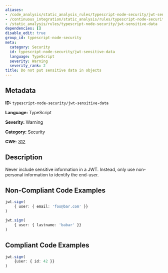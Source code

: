 ```yaml
---
aliases:
- /code_analysis/static_analysis_rules/typescript-node-security/jwt-sensitive-data
- /continuous_integration/static_analysis/rules/typescript-node-security/jwt-sensitive-data
- /static_analysis/rules/typescript-node-security/jwt-sensitive-data
dependencies: []
disable_edit: true
group_id: typescript-node-security
meta:
  category: Security
  id: typescript-node-security/jwt-sensitive-data
  language: TypeScript
  severity: Warning
  severity_rank: 2
title: Do not put sensitive data in objects
---
```

<!--  SOURCED FROM https://github.com/DataDog/datadog-static-analyzer-rule-docs -->


## Metadata
**ID:** `typescript-node-security/jwt-sensitive-data`

**Language:** TypeScript

**Severity:** Warning

**Category:** Security

**CWE**: [312](https://cwe.mitre.org/data/definitions/312.html)

## Description
Never include sensitive information in a JWT. Instead, only use non-personal information to identify the end-user.

## Non-Compliant Code Examples
```typescript
jwt.sign(
    { user: { email: 'foo@bar.com' }}
)

jwt.sign(
    { user: { lastname: 'babar' }}
)
```

## Compliant Code Examples
```typescript
jwt.sign(
    {user: { id: 42 }}
)
```
